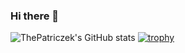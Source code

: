 ### Hi there 👋
![ThePatriczek's GitHub stats](https://github-readme-stats.vercel.app/api?username=thepatriczek&show_icons=true&theme=radical)
[![trophy](https://github-profile-trophy.vercel.app/?username=thepatriczek&theme=onedark)](https://github.com/ryo-ma/github-profile-trophy)

<!--
**ThePatriczek/ThePatriczek** is a ✨ _special_ ✨ repository because its `README.md` (this file) appears on your GitHub profile.

Here are some ideas to get you started:

- 🔭 I’m currently working on ...
- 🌱 I’m currently learning ...
- 👯 I’m looking to collaborate on ...
- 🤔 I’m looking for help with ...
- 💬 Ask me about ...
- 📫 How to reach me: ...
- 😄 Pronouns: ...
- ⚡ Fun fact: ...
-->

